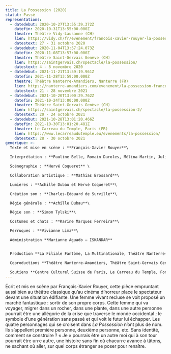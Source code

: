 ```yaml
---
title: La Possession (2020)
statut: Passé
representations:
  - datedebut: 2020-10-27T13:55:39.372Z
    datefin: 2020-10-31T13:55:00.000Z
    theatre: Théâtre Vidy-Lausanne (CH)
    lien: https://vidy.ch/fr/evenement/francois-xavier-rouyer-la-possession/
    datestext: 27 - 31 octobre 2020
  - datedebut: 2020-11-04T13:57:24.073Z
    datefin: 2020-11-08T13:57:00.000Z
    theatre: Théâtre Saint-Gervais Genève (CH)
    lien: https://saintgervais.ch/spectacle/la-possession/
    datestext: 4 - 8 novembre 2020
  - datedebut: 2021-11-21T13:59:19.961Z
    datefin: 2021-11-28T13:59:00.000Z
    theatre: Théâtre Nanterre-Amandiers, Nanterre (FR)
    lien: https://nanterre-amandiers.com/evenement/la-possession-francois-xavier-rouyer/
    datestext: 21 - 28 novembre 2021
  - datedebut: 2021-10-20T13:00:29.762Z
    datefin: 2021-10-24T13:00:00.000Z
    theatre: Théâtre Saint-Gervais Genève (CH)
    lien: https://saintgervais.ch/spectacle/la-possession-2/
    datestext: 20 - 24 octobre 2021
  - datedebut: 2021-10-28T13:01:20.466Z
    datefin: 2021-10-30T13:01:20.481Z
    theatre: Le Carreau du Temple, Paris (FR)
    lien: https://www.lecarreaudutemple.eu/evenements/la-possession/
    datestext: 28 - 30 octobre 2021
generique: >-
  Texte et mise en scène : **François-Xavier Rouyer**\

  Interprétation : **Pauline Belle, Romain Daroles, Mélina Martin, Julia Perazzini** \

  Scénographie : **Hervé Coqueret** \

  Collaboration artistique : **Mathias Brossard**\

  Lumières : **Achille Dubau et Hervé Coqueret**\

  Création son : **Charles-Edouard de Surville**\

  Régie générale : **Achille Dubau**\

  Régie son : **Simon Tylski**\

  Costumes et chats : **Karine Marques Ferreira**\

  Perruques : **Vivianne Lima**\

  Administration **Marianne Aguado – ISKANDAR**


  Production **La Filiale Fantôme, La Multinationale, Théâtre Nanterre-Amandiers** 

  Coproductions **Théâtre Nanterre-Amandiers, Théâtre Saint-Gervais Genève, Théâtre Vidy-Lausanne, Centre Culturel Suisse de Paris**

  Soutiens **Centre Culturel Suisse de Paris, Le Carreau du Temple, Fonds de dotation Porosus, Fondation Ernst Göhner, Pour-cent culturel Migros, Ville de Lausanne, Loterie Romande Vaud, Pro Helvetia-Fondation Suisse pour la Culture, Fondation Jan Michalski, SPEDIDAM (La SPEDIDAM est une société de perception et de distribution qui gère les droits des artistes interprètes en matière d’enregistrement de diffusion et de réutilisation des prestations enregistrées), La Corodis.**
---
```

Écrit et mis en scène par François-Xavier Rouyer, cette pièce empruntant aussi bien au théâtre classique qu’au cinéma d’horreur place le spectateur devant une situation édifiante. Une femme vivant recluse se voit proposé un marché fantastique : sortir de son propre corps. Cette femme qui va voyager, migrer dans un rocher, dans une plante, dans une autre personne pourrait être une allégorie de la crise que traverse le monde occidental ; le symbole d’une génération sans passé et qui voit le futur lui échapper. Les quatre personnages qui se croisent dans *La Possession* n’ont plus de nom. Ils s’appellent première personne, deuxième personne, etc. Sans identité, comment se construire ? « Je » pourrais être un autre moi qui à son tour pourrait être un·e autre, une histoire sans fin où chacun·e avance à tâtons, ne sachant où aller, sur quel corps étranger se poser pour renaître.